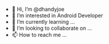 - 👋 Hi, I’m @dhandyjoe
- 👀 I’m interested in Android Developer
- 🌱 I’m currently learning ...
- 💞️ I’m looking to collaborate on ...
- 📫 How to reach me ...

<!---
dhandyjoe/dhandyjoe is a ✨ special ✨ repository because its `README.md` (this file) appears on your GitHub profile.
You can click the Preview link to take a look at your changes.
--->
